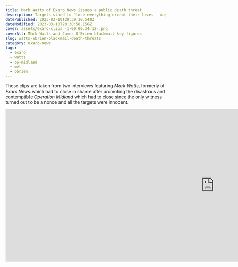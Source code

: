 ```yaml
---
title: Mark Watts of Exaro News issues a public death threat
description: Targets stand to "lose everything except their lives - maybe even that"
datePublished: 2023-03-10T20:39:10.540Z
dateModified: 2023-03-10T20:38:58.156Z
cover: assets/exaro-clips_-1-00.00.34.12-.png
coverAlt: Mark Watts and James O'Brien blackmail key figures
slug: watts-obrien-blackmail-death-threats
category: exaro-news
tags:
  - exaro
  - watts
  - op-midland
  - met
  - obrien
---
```

T﻿hese clips are taken from two interviews featuring *Mark Watts*, formerly of *Exaro News* which had to close in shame after promoting the disastrous and contemptible *Operation Midland* which had to close since the only witness turned out to be a nonce and all the targets were innocent.

<iframe width="1311" height="480" src="https://www.youtube.com/embed/w0aTUyKO0pw" title="Exaro News&#39; Mark Watts issues BLACKMAIL and DEATH THREAT against senior figures" frameborder="0" allow="accelerometer; autoplay; clipboard-write; encrypted-media; gyroscope; picture-in-picture; web-share" allowfullscreen></iframe>